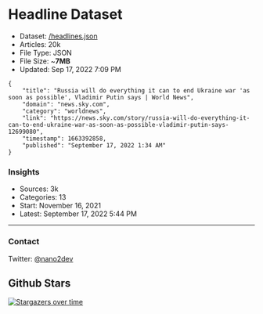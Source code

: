 # Headline Dataset

- Dataset: [/headlines.json](https://raw.githubusercontent.com/fwd/news/master/headlines.json) 
- Articles: 20k
- File Type: JSON
- File Size: ~**7MB**
- Updated: Sep 17, 2022 7:09 PM

```
{
    "title": "Russia will do everything it can to end Ukraine war 'as soon as possible', Vladimir Putin says | World News",
    "domain": "news.sky.com",
    "category": "worldnews",
    "link": "https://news.sky.com/story/russia-will-do-everything-it-can-to-end-ukraine-war-as-soon-as-possible-vladimir-putin-says-12699080",
    "timestamp": 1663392858,
    "published": "September 17, 2022 1:34 AM"
}
```

### Insights

- Sources: 3k
- Categories: 13
- Start: November 16, 2021
- Latest: September 17, 2022 5:44 PM

---

### Contact 

Twitter: [@nano2dev](https://twitter.com/nano2dev)

## Github Stars

[![Stargazers over time](https://starchart.cc/fwd/news.svg)](https://starchart.cc/fwd/news)
